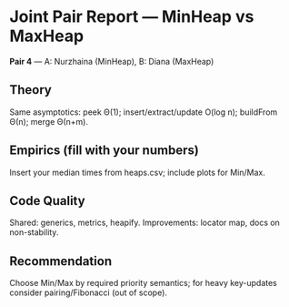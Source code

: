 ﻿# Joint Pair Report — MinHeap vs MaxHeap
**Pair 4** — A: Nurzhaina (MinHeap), B: Diana (MaxHeap)

## Theory
Same asymptotics: peek Θ(1); insert/extract/update O(log n); buildFrom Θ(n); merge Θ(n+m).

## Empirics (fill with your numbers)
Insert your median times from heaps.csv; include plots for Min/Max.

## Code Quality
Shared: generics, metrics, heapify. Improvements: locator map, docs on non-stability.

## Recommendation
Choose Min/Max by required priority semantics; for heavy key-updates consider pairing/Fibonacci (out of scope).
